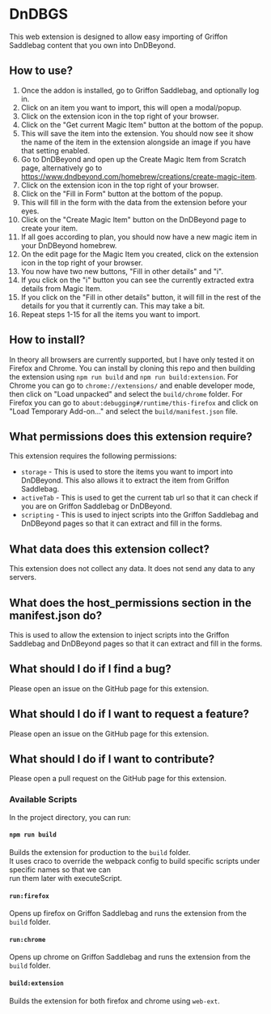 # DnDBGS

This web extension is designed to allow easy importing of Griffon Saddlebag content that you own into DnDBeyond.

## How to use?

1. Once the addon is installed, go to Griffon Saddlebag, and optionally log in.
2. Click on an item you want to import, this will open a modal/popup.
3. Click on the extension icon in the top right of your browser.
4. Click on the "Get current Magic Item" button at the bottom of the popup.
5. This will save the item into the extension.
   You should now see it show the name of the item in the extension alongside an image if you have that setting enabled.
6. Go to DnDBeyond and open up the Create Magic Item from Scratch page, alternatively go to https://www.dndbeyond.com/homebrew/creations/create-magic-item.
7. Click on the extension icon in the top right of your browser.
8. Click on the "Fill in Form" button at the bottom of the popup.
9. This will fill in the form with the data from the extension before your eyes.
10. Click on the "Create Magic Item" button on the DnDBeyond page to create your item.
11. If all goes according to plan, you should now have a new magic item in your DnDBeyond homebrew.
12. On the edit page for the Magic Item you created, click on the extension icon in the top right of your browser.
13. You now have two new buttons, "Fill in other details" and "i".
14. If you click on the "i" button you can see the currently extracted extra details from Magic Item.
15. If you click on the "Fill in other details" button, it will fill in the rest of the details for you that it currently can. This may take a bit.
16. Repeat steps 1-15 for all the items you want to import.

## How to install?

In theory all browsers are currently supported, but I have only tested it on Firefox and Chrome.
You can install by cloning this repo and then building the extension using `npm run build` and `npm run build:extension`.
For Chrome you can go to `chrome://extensions/` and enable developer mode, then click on "Load unpacked" and select the `build/chrome` folder.
For Firefox you can go to `about:debugging#/runtime/this-firefox` and click on "Load Temporary Add-on..." and select the `build/manifest.json` file.

## What permissions does this extension require?

This extension requires the following permissions:
- `storage` - This is used to store the items you want to import into DnDBeyond. This also allows it to extract the item from Griffon Saddlebag.
- `activeTab` - This is used to get the current tab url so that it can check if you are on Griffon Saddlebag or DnDBeyond.
- `scripting` - This is used to inject scripts into the Griffon Saddlebag and DnDBeyond pages so that it can extract and fill in the forms.

## What data does this extension collect?

This extension does not collect any data. It does not send any data to any servers.

## What does the host_permissions section in the manifest.json do?

This is used to allow the extension to inject scripts into the Griffon Saddlebag and DnDBeyond pages so that it can extract and fill in the forms.

## What should I do if I find a bug?

Please open an issue on the GitHub page for this extension.

## What should I do if I want to request a feature?

Please open an issue on the GitHub page for this extension.

## What should I do if I want to contribute?

Please open a pull request on the GitHub page for this extension.

### Available Scripts

In the project directory, you can run:

#### `npm run build`

Builds the extension for production to the `build` folder.\
It uses craco to override the webpack config to build specific scripts under specific names so that we can\
run them later with executeScript.

#### `run:firefox`

Opens up firefox on Griffon Saddlebag and runs the extension from the `build` folder.

#### `run:chrome`

Opens up chrome on Griffon Saddlebag and runs the extension from the `build` folder.

#### `build:extension`

Builds the extension for both firefox and chrome using `web-ext`.
